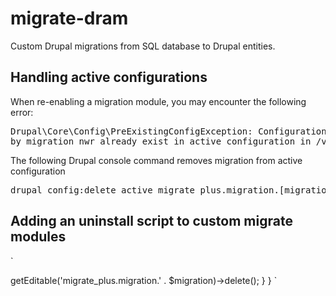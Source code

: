 # migrate-dram
Custom Drupal migrations from SQL database to Drupal entities.

## Handling active configurations
When re-enabling a migration module, you may encounter the following error:
<pre>
Drupal\Core\Config\PreExistingConfigException: Configuration objects (migrate_plus.migration.people) provided[error]
by migration_nwr already exist in active configuration in /var/www/drupal/web/core/lib/Drupal/Core/Config/PreExistingConfigException.php:65</pre>
The following Drupal console command removes migration from active configuration
<pre>drupal config:delete active migrate_plus.migration.[migration-name]</pre>

## Adding an uninstall script to custom migrate modules

`
<?php
/**
 * @file
 * Example migration install file.
 */
/**
 * Implements hook_uninstall().
 */
function example_migrate_uninstall() {
  // Delete this module's migrations.
  $migrations = [
    'example_people',
    'example_places',
    'example_things'
  ];
  foreach ($migrations as $migration) {
    Drupal::configFactory()->getEditable('migrate_plus.migration.' . $migration)->delete();
  }
}
`
